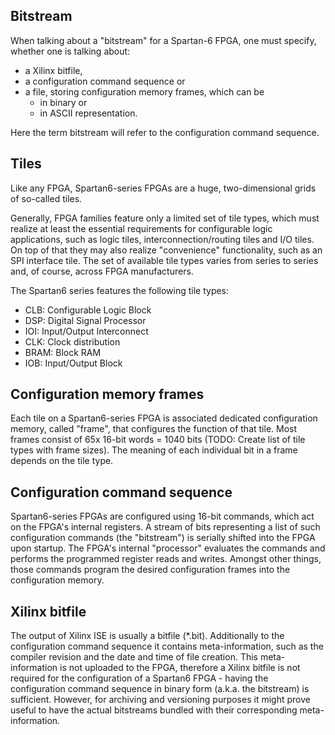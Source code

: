 ## Bitstream

When talking about a "bitstream" for a Spartan-6 FPGA,
one must specify, whether one is talking about:
* a Xilinx bitfile,
* a configuration command sequence or
* a file, storing configuration memory frames, which can be
  * in binary or
  * in ASCII representation.

Here the term bitstream will refer to the configuration command sequence.

## Tiles

Like any FPGA,
Spartan6-series FPGAs are a huge, two-dimensional grids of so-called tiles.

Generally, FPGA families feature only a limited set of tile types,
which must realize at least the essential requirements for configurable logic applications,
such as logic tiles, interconnection/routing tiles and I/O tiles.
On top of that they may also realize
"convenience" functionality,
such as an SPI interface tile.
The set of available tile types varies from series to series
and, of course, across FPGA manufacturers.

The Spartan6 series features the following tile types:
* CLB: Configurable Logic Block
* DSP: Digital Signal Processor
* IOI: Input/Output Interconnect
* CLK: Clock distribution
* BRAM: Block RAM
* IOB: Input/Output Block

## Configuration memory frames

Each tile on a Spartan6-series FPGA is associated
dedicated configuration memory, called "frame",
that configures the function of that tile.
Most frames consist of 65x 16-bit words = 1040 bits (TODO: Create list of tile types with frame sizes).
The meaning of each individual bit in a frame
depends on the tile type.

## Configuration command sequence

Spartan6-series FPGAs are configured using 16-bit commands,
which act on the FPGA's internal registers.
A stream of bits representing a list of such configuration commands (the "bitstream")
is serially shifted into the FPGA upon startup.
The FPGA's internal "processor" evaluates the commands and performs
the programmed register reads and writes.
Amongst other things,
those commands program the desired configuration frames
into the configuration memory.

## Xilinx bitfile

The output of Xilinx ISE is usually a bitfile (*.bit).
Additionally to the configuration command sequence
it contains meta-information,
such as the compiler revision
and the date and time of file creation.
This meta-information is not uploaded to the FPGA,
therefore a Xilinx bitfile is not required for the configuration of a
Spartan6 FPGA - having the configuration command sequence
in binary form (a.k.a. the bitstream) is sufficient.
However, for archiving and versioning purposes it might prove useful
to have the actual bitstreams bundled with their corresponding meta-information.
